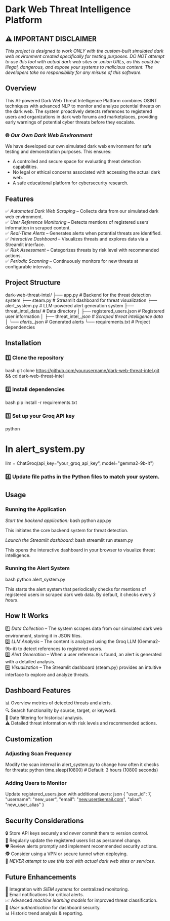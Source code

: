 # Dark Web Threat Intelligence Platform

## ⚠ IMPORTANT DISCLAIMER
*This project is designed to work ONLY with the custom-built simulated dark web environment created specifically for testing purposes. DO NOT attempt to use this tool with actual dark web sites or .onion URLs, as this could be illegal, dangerous, and expose your systems to malicious content. The developers take no responsibility for any misuse of this software.*

## Overview
This AI-powered Dark Web Threat Intelligence Platform combines OSINT techniques with advanced NLP to monitor and analyze potential threats on the dark web. The system proactively detects references to registered users and organizations in dark web forums and marketplaces, providing early warnings of potential cyber threats before they escalate.

### 🌐 *Our Own Dark Web Environment*
We have developed our own simulated dark web environment for safe testing and demonstration purposes. This ensures:
- A controlled and secure space for evaluating threat detection capabilities.
- No legal or ethical concerns associated with accessing the actual dark web.
- A safe educational platform for cybersecurity research.

## Features
✅ *Automated Dark Web Scraping* – Collects data from our simulated dark web environment.  
✅ *User Reference Monitoring* – Detects mentions of registered users' information in scraped content.  
✅ *Real-Time Alerts* – Generates alerts when potential threats are identified.  
✅ *Interactive Dashboard* – Visualizes threats and explores data via a Streamlit interface.  
✅ *Risk Assessment* – Categorizes threats by risk level with recommended actions.  
✅ *Periodic Scanning* – Continuously monitors for new threats at configurable intervals.  

## Project Structure

dark-web-threat-intel/
├── app.py                    # Backend for the threat detection system
├── steam.py                  # Streamlit dashboard for threat visualization
├── alert_system.py           # LLM-powered alert generation system
├── threat_intel_data/        # Data directory
│   ├── registered_users.json # Registered user information
│   ├── threat_intel_*.json   # Scraped threat intelligence data
│   └── alerts_*.json         # Generated alerts
└── requirements.txt          # Project dependencies


## Installation

### 1️⃣ Clone the repository
bash
 git clone https://github.com/yourusername/dark-web-threat-intel.git && cd dark-web-threat-intel


### 2️⃣ Install dependencies
bash
pip install -r requirements.txt


### 3️⃣ Set up your Groq API key
python
# In alert_system.py
llm = ChatGroq(api_key="your_groq_api_key", model="gemma2-9b-it")


### 4️⃣ Update file paths in the Python files to match your system.

## Usage

### Running the Application

*Start the backend application:*
bash
python app.py

This initiates the core backend system for threat detection.

*Launch the Streamlit dashboard:*
bash
streamlit run steam.py

This opens the interactive dashboard in your browser to visualize threat intelligence.

### Running the Alert System
bash
python alert_system.py

This starts the alert system that periodically checks for mentions of registered users in scraped dark web data. By default, it checks every *3 hours*.

## How It Works

1️⃣ *Data Collection* – The system scrapes data from our simulated dark web environment, storing it in JSON files.  
2️⃣ *LLM Analysis* – The content is analyzed using the Groq LLM (Gemma2-9b-it) to detect references to registered users.  
3️⃣ *Alert Generation* – When a user reference is found, an alert is generated with a detailed analysis.  
4️⃣ *Visualization* – The Streamlit dashboard (steam.py) provides an intuitive interface to explore and analyze threats.  

## Dashboard Features
📊 Overview metrics of detected threats and alerts.  
🔍 Search functionality by source, target, or keyword.  
📅 Date filtering for historical analysis.  
⚠ Detailed threat information with risk levels and recommended actions.  

## Customization

### Adjusting Scan Frequency
Modify the scan interval in alert_system.py to change how often it checks for threats:
python
time.sleep(10800)  # Default: 3 hours (10800 seconds)


### Adding Users to Monitor
Update registered_users.json with additional users:
json
{
    "user_id": 7,
    "username": "new_user",
    "email": "new.user@email.com",
    "alias": "new_user_alias"
}


## Security Considerations

🔒 Store API keys securely and *never* commit them to version control.  
📌 Regularly update the registered users list as personnel change.  
🛡 Review alerts promptly and implement recommended security actions.  
🕵 Consider using a VPN or secure tunnel when deploying.  
🚫 *NEVER attempt to use this tool with actual dark web sites or services.*  

## Future Enhancements

🚀 Integration with *SIEM systems* for centralized monitoring.  
📧 Email notifications for critical alerts.  
📈 Advanced *machine learning models* for improved threat classification.  
🔐 *User authentication* for dashboard security.  
📊 Historic trend analysis & reporting.  
